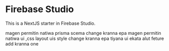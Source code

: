 # Firebase Studio

This is a NextJS starter in Firebase Studio.

magen permitin natiwa prisma scema change kranna epa 
magen permitin natiwa ui ,css layout uis style change kranna epa
tiyana ui ekata alut feture add kranna one